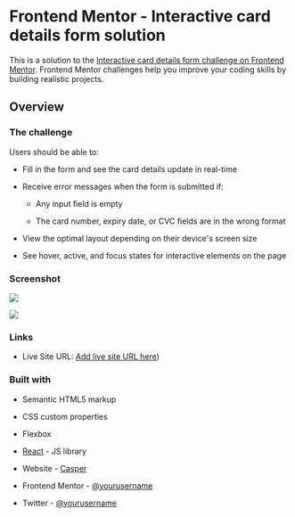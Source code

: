# Frontend Mentor - Interactive card details form solution

This is a solution to the [Interactive card details form challenge on Frontend Mentor](https://www.frontendmentor.io/challenges/interactive-card-details-form-XpS8cKZDWw). Frontend Mentor challenges help you improve your coding skills by building realistic projects. 

## Overview

### The challenge

Users should be able to:

- Fill in the form and see the card details update in real-time

- Receive error messages when the form is submitted if:

  - Any input field is empty

  - The card number, expiry date, or CVC fields are in the wrong format

- View the optimal layout depending on their device's screen size

- See hover, active, and focus states for interactive elements on the page

### Screenshot


![](..checkout-creditcard/checkout-creditcard/src/assets/Sk%C3%A6rmbillede%202023-02-09%20kl.%2016.03.04.png)

![](..checkout-creditcard/checkout-creditcard/src/assets/Sk%C3%A6rmbillede%202023-02-09%20kl.%2016.03.46.png)

### Links

- Live Site URL: [Add live site URL here](https://anisthepooh.github.io/checkout-creditcard/))

### Built with

- Semantic HTML5 markup

- CSS custom properties

- Flexbox

- [React](https://reactjs.org/) - JS library

- Website - [Casper](https://casperanisimow.dk)

- Frontend Mentor - [@yourusername](https://www.frontendmentor.io/profile/yourusername)

- Twitter - [@yourusername](https://www.twitter.com/yourusername)
